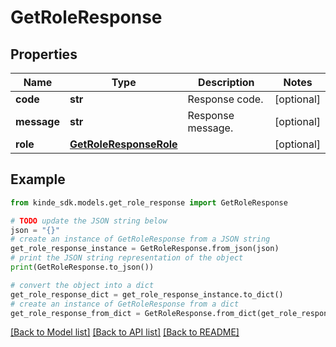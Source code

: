 # GetRoleResponse


## Properties

Name | Type | Description | Notes
------------ | ------------- | ------------- | -------------
**code** | **str** | Response code. | [optional] 
**message** | **str** | Response message. | [optional] 
**role** | [**GetRoleResponseRole**](GetRoleResponseRole.md) |  | [optional] 

## Example

```python
from kinde_sdk.models.get_role_response import GetRoleResponse

# TODO update the JSON string below
json = "{}"
# create an instance of GetRoleResponse from a JSON string
get_role_response_instance = GetRoleResponse.from_json(json)
# print the JSON string representation of the object
print(GetRoleResponse.to_json())

# convert the object into a dict
get_role_response_dict = get_role_response_instance.to_dict()
# create an instance of GetRoleResponse from a dict
get_role_response_from_dict = GetRoleResponse.from_dict(get_role_response_dict)
```
[[Back to Model list]](../README.md#documentation-for-models) [[Back to API list]](../README.md#documentation-for-api-endpoints) [[Back to README]](../README.md)



